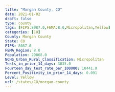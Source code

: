 ```yaml
---
title: "Morgan County, CO"
date: 2021-01-02
draft: false
type: county
tags: [FIPS:8087.0,FEMA:8.0,Micropolitan,Yellow]
categories: [CO]
County: Morgan County
State: CO
FIPS: 8087.0
FEMA_Region: 8.0
Population: 29068.0
NCHS_Urban_Rural_Classification: Micropolitan
Tests_in_prior_14_days: 3035.0
Fourteen_day_test_rate_per_100000: 10441.0
Percent_Positivity_in_prior_14_days: 0.091
Level: Yellow
url: /states/CO/morgan-county
---
```



